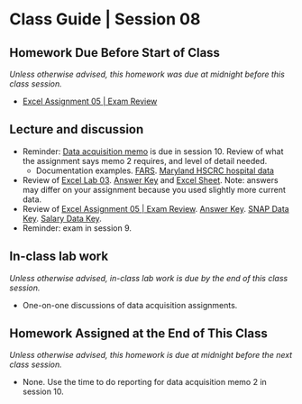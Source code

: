 # Class Guide | Session 08

## Homework Due Before Start of Class
*Unless otherwise advised, this homework was due at midnight before this class session.*

* [Excel Assignment 05 | Exam Review](../07/07-Homework-Assigned/A-Excel-Assignment-5.md)

## Lecture and discussion

* Reminder: [Data acquisition memo](../../major-assignments/data-acquisition-project/readme.md) is due in session 10. Review of what the assignment says memo 2 requires, and level of detail needed.
    * Documentation examples. [FARS](https://www.nber.org/fars/ftp.nhtsa.dot.gov/fars/FARS-DOC/Analytical%20User%20Guide/USERGUIDE-2015.pdf). [Maryland HSCRC hospital data](https://hscrc.state.md.us/Documents/Hospitals/DataReporting/FINAL-FY2018IPDataSubmissionRegs20180529.xlsx)
* Review of [Excel Lab 03](../07/07-In-Class-Lab/07-Excel-Lab-03.md). [Answer Key](../07/07-In-Class-Lab/07-Excel-Lab-03-Key.md) and [Excel Sheet](../07/07-In-Class-Lab/fatal-police-shootings-data_key.xlsx). Note: answers may differ on your assignment because you used slightly more current data.
* Review of [Excel Assignment 05 | Exam Review](../07/07-Homework-Assigned/A-Excel-Assignment-5.md). [Answer Key](../07/07-Homework-Assigned/A-Excel-Assignment-5-key.md). [SNAP Data Key](../07/07-Homework-Assigned/data/data-snap-benefits-key.xlsx). [Salary Data Key](../07/data/07-Homework-Assigned/md-salary-2017.xlsx).
* Reminder: exam in session 9.

## In-class lab work
*Unless otherwise advised, in-class lab work is due by the end of this class session.*   
* One-on-one discussions of data acquisition assignments.

## Homework Assigned at the End of This Class
*Unless otherwise advised, this homework is due at midnight before the next class session.*   

* None. Use the time to do reporting for data acquisition memo 2 in session 10.
